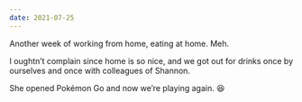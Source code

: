 ```yaml
---
date: 2021-07-25
---
```


Another week of working from home, eating at home. Meh.

I oughtn’t complain since home is so nice, and we got out for drinks once by ourselves and once with colleagues of Shannon.

She opened Pokémon Go and now we’re playing again. 😆
